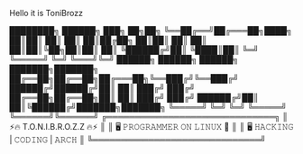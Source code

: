 Hello it is ToniBrozz 

  ████████╗ ██████╗ ███╗   ██╗██╗
  ╚══██╔══╝██╔═══██╗████╗  ██║██║
     ██║   ██║   ██║██╔██╗ ██║██║
     ██║   ██║   ██║██║╚██╗██║██║
     ██║   ╚██████╔╝██║ ╚████║██║
     ╚═╝    ╚═════╝ ╚═╝  ╚═══╝╚═╝
██████╗ ██████╗  ██████╗ ███████╗███████╗
██╔══██╗██╔══██╗██╔═══██╗╚══███╔╝╚══███╔╝
██████╔╝██████╔╝██║   ██║  ███╔╝   ███╔╝
██╔══██╗██╔══██╗██║   ██║ ███╔╝   ███╔╝
██████╔╝██║  ██║╚██████╔╝███████╗███████╗
╚═════╝ ╚═╝  ╚═╝ ╚═════╝ ╚══════╝╚══════╝
╔══════════════════════════════╗
║  ⚡🔥 T.O.N.I.B.R.O.Z.Z 🔥⚡  ║
║  🖥️ 𝙿𝚁𝙾𝙶𝚁𝙰𝙼𝙼𝙴𝚁 𝙾𝙽 𝙻𝙸𝙽𝚄𝚇 🐧   ║
║  🖥️  𝙷𝙰𝙲𝙺𝙸𝙽𝙶 | 𝙲𝙾𝙳𝙸𝙽𝙶 | 𝙰𝚁𝙲𝙷 ║
╚══════════════════════════════╝
